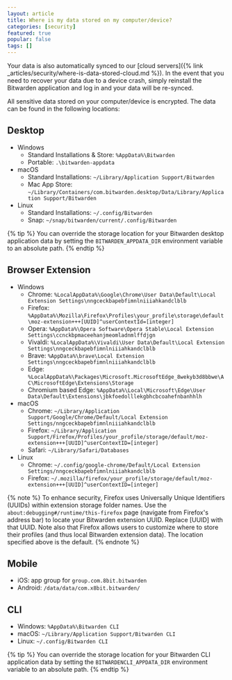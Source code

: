 ```yaml
---
layout: article
title: Where is my data stored on my computer/device?
categories: [security]
featured: true
popular: false
tags: []
---
```


Your data is also automatically synced to our [cloud servers]({% link _articles/security/where-is-data-stored-cloud.md %}). In the event that you need to recover your data due to a device crash, simply reinstall the Bitwarden application and log in and your data will be re-synced.

All sensitive data stored on your computer/device is encrypted. The data can be found in the following locations:

## Desktop

- Windows
  - Standard Installations &amp; Store: `%AppData%\Bitwarden`
  - Portable: `.\bitwarden-appdata`
- macOS
  - Standard Installations: `~/Library/Application Support/Bitwarden`
  - Mac App Store: `~/Library/Containers/com.bitwarden.desktop/Data/Library/Application Support/Bitwarden`
- Linux
  - Standard Installations: `~/.config/Bitwarden`
  - Snap: `~/snap/bitwarden/current/.config/Bitwarden`

{% tip %}
You can override the storage location for your Bitwarden desktop application data by setting the `BITWARDEN_APPDATA_DIR` environment variable to an absolute path.
{% endtip %}

## Browser Extension

- Windows
  - Chrome: `%LocalAppData%\Google\Chrome\User Data\Default\Local Extension Settings\nngceckbapebfimnlniiiahkandclblb`
  - Firefox: `%AppData%\Mozilla\Firefox\Profiles\your_profile\storage\default\moz-extension+++[UUID]^userContextId=[integer]`
  - Opera: `%AppData%\Opera Software\Opera Stable\Local Extension Settings\ccnckbpmaceehanjmeomladnmlffdjgn`
  - Vivaldi: `%LocalAppData%\Vivaldi\User Data\Default\Local Extension Settings\nngceckbapebfimnlniiiahkandclblb`
  - Brave: `%AppData%\brave\Local Extension Settings\nngceckbapebfimnlniiiahkandclblb`
  - Edge: `%LocalAppData%\Packages\Microsoft.MicrosoftEdge_8wekyb3d8bbwe\AC\MicrosoftEdge\Extensions\Storage`
  - Chromium based Edge: `%AppData%\Local\Microsoft\Edge\User Data\Default\Extensions\jbkfoedolllekgbhcbcoahefnbanhhlh`
- macOS
  - Chrome: `~/Library/Application Support/Google/Chrome/Default/Local Extension Settings/nngceckbapebfimnlniiiahkandclblb`
  - Firefox: `~/Library/Application Support/Firefox/Profiles/your_profile/storage/default/moz-extension+++[UUID]^userContextID=[integer]`
  - Safari: `~/Library/Safari/Databases`
- Linux
  - Chrome: `~/.config/google-chrome/Default/Local Extension Settings/nngceckbapebfimnlniiiahkandclblb`
  - Firefox: `~/.mozilla/firefox/your_profile/storage/default/moz-extension+++[UUID]^userContextID=[integer]`

{% note %}
To enhance security, Firefox uses Universally Unique Identifiers (UUIDs) within extension storage folder names. Use the `about:debugging#/runtime/this-firefox` page (navigate from Firefox's address bar) to locate your Bitwarden extension UUID. Replace [UUID] with that UUID. Note also that Firefox allows users to customize where to store their profiles (and thus local Bitwarden extension data). The location specified above is the default.
{% endnote %}

## Mobile

- iOS: app group for `group.com.8bit.bitwarden`
- Android: `/data/data/com.x8bit.bitwarden/`

## CLI

- Windows: `%AppData%\Bitwarden CLI`
- macOS: `~/Library/Application Support/Bitwarden CLI`
- Linux: `~/.config/Bitwarden CLI`

{% tip %}
You can override the storage location for your Bitwarden CLI application data by setting the `BITWARDENCLI_APPDATA_DIR` environment variable to an absolute path.
{% endtip %}
